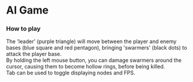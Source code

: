 # AI Game

### How to play
The 'leader' (purple triangle) will move between the player and enemy bases (blue square and red pentagon), bringing 'swarmers' (black dots) to attack the player base.  
By holding the left mouse button, you can damage swarmers around the cursor, causing them to become hollow rings, before being killed.  
Tab can be used to toggle displaying nodes and FPS.
